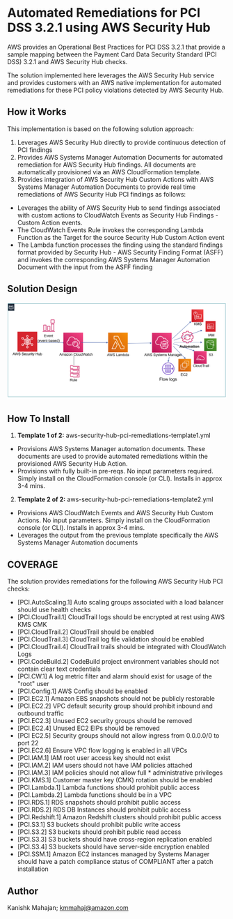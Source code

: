 <p align="center">
</p>

# Automated Remediations for PCI DSS 3.2.1 using AWS Security Hub

AWS provides an Operational Best Practices for PCI DSS 3.2.1 that provide a sample mapping between the Payment Card Data Security Standard (PCI DSS) 3.2.1 and AWS Security Hub checks. 

The solution implemented here leverages the AWS Security Hub service and provides customers with an AWS native implementation for automated remediations for these PCI policy violations detected by AWS Security Hub.


## How it Works

This implementation is based on the following solution approach:

1. Leverages AWS Security Hub directly to provide continuous detection of PCI findings
2. Provides AWS Systems Manager Automation Documents for automated remediation for AWS Security Hub findings. All documents are automatically provisioned via an AWS CloudFormation template.
3. Provides integration of AWS Security Hub Custom Actions with AWS Systems Manager Automation Documents to provide real time remediations of AWS Security Hub PCI findings as follows:
* Leverages the ability of AWS Security Hub to send findings associated with custom actions to CloudWatch Events as Security Hub Findings - Custom Action events.
* The CloudWatch Events Rule invokes the corresponding Lambda Function as the Target for the source Security Hub Custom Action event
* The Lambda function processes the finding using the standard findings format provided by Security Hub - AWS Security Finding Format (ASFF) and invokes the corresponding AWS Systems Manager Automation Document with the input from the ASFF finding


## Solution Design

![](images/arch-diagram.png)

## How To Install

1. **Template 1 of 2:** aws-security-hub-pci-remediations-template1.yml
* Provisions AWS Systems Manager automation documents. These documents are used to provide automated remediations within the provisioned AWS Security Hub Action.
* Provisions with fully built-in pre-reqs. No input parameters required. Simply install on the CloudFormation console (or CLI). Installs in approx 3-4 mins.

2. **Template 2 of 2:** aws-security-hub-pci-remediations-template2.yml
* Provisions AWS CloudWatch Evemts and AWS Security Hub Custom Actions. No input parameters. Simply install on the CloudFormation console (or CLI). Installs in approx 3-4 mins.
* Leverages the output from the previous template specifically the AWS Systems Manager Automation documents

## COVERAGE

The solution provides remediations for the following AWS Security Hub PCI checks:
* [PCI.AutoScaling.1] Auto scaling groups associated with a load balancer should use health checks
* [PCI.CloudTrail.1] CloudTrail logs should be encrypted at rest using AWS KMS CMK
* [PCI.CloudTrail.2] CloudTrail should be enabled
* [PCI.CloudTrail.3] CloudTrail log file validation should be enabled
* [PCI.CloudTrail.4] CloudTrail trails should be integrated with CloudWatch Logs
* [PCI.CodeBuild.2] CodeBuild project environment variables should not contain clear text credentials
* [PCI.CW.1] A log metric filter and alarm should exist for usage of the "root" user
* [PCI.Config.1] AWS Config should be enabled
* [PCI.EC2.1] Amazon EBS snapshots should not be publicly restorable
* [PCI.EC2.2] VPC default security group should prohibit inbound and outbound traffic
* [PCI.EC2.3] Unused EC2 security groups should be removed
* [PCI.EC2.4] Unused EC2 EIPs should be removed
* [PCI EC2.5] Security groups should not allow ingress from 0.0.0.0/0 to port 22 
* [PCI.EC2.6] Ensure VPC flow logging is enabled in all VPCs
* [PCI.IAM.1] IAM root user access key should not exist
* [PCI.IAM.2] IAM users should not have IAM policies attached
* [PCI.IAM.3] IAM policies should not allow full * administrative privileges
* [PCI.KMS.1] Customer master key (CMK) rotation should be enabled
* [PCI.Lambda.1] Lambda functions should prohibit public access
* [PCI.Lambda.2] Lambda functions should be in a VPC
* [PCI.RDS.1] RDS snapshots should prohibit public access
* [PCI.RDS.2] RDS DB Instances should prohibit public access
* [PCI.Redshift.1] Amazon Redshift clusters should prohibit public access
* [PCI.S3.1] S3 buckets should prohibit public write access
* [PCI.S3.2] S3 buckets should prohibit public read access
* [PCI.S3.3] S3 buckets should have cross-region replication enabled
* [PCI.S3.4] S3 buckets should have server-side encryption enabled
* [PCI.SSM.1] Amazon EC2 instances managed by Systems Manager should have a patch compliance status of COMPLIANT after a patch installation


## Author

Kanishk Mahajan; kmmahaj@amazon.com

